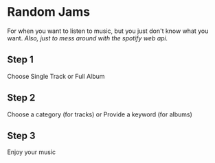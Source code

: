 # Random Jams
For when you want to listen to music, but you just don't know what you want.
*Also, just to mess around with the spotify web api.*

## Step 1
Choose Single Track or Full Album

## Step 2
Choose a category (for tracks) or Provide a keyword (for albums)

## Step 3
Enjoy your music